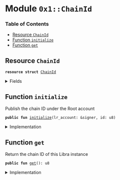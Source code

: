 
<a name="0x1_ChainId"></a>

# Module `0x1::ChainId`

### Table of Contents

-  [Resource `ChainId`](#0x1_ChainId_ChainId)
-  [Function `initialize`](#0x1_ChainId_initialize)
-  [Function `get`](#0x1_ChainId_get)



<a name="0x1_ChainId_ChainId"></a>

## Resource `ChainId`



<pre><code><b>resource</b> <b>struct</b> <a href="#0x1_ChainId">ChainId</a>
</code></pre>



<details>
<summary>Fields</summary>


<dl>
<dt>

<code>id: u8</code>
</dt>
<dd>

</dd>
</dl>


</details>

<a name="0x1_ChainId_initialize"></a>

## Function `initialize`

Publish the chain ID under the Root account


<pre><code><b>public</b> <b>fun</b> <a href="#0x1_ChainId_initialize">initialize</a>(lr_account: &signer, id: u8)
</code></pre>



<details>
<summary>Implementation</summary>


<pre><code><b>public</b> <b>fun</b> <a href="#0x1_ChainId_initialize">initialize</a>(lr_account: &signer, id: u8) {
    <b>assert</b>(<a href="Timestamp.md#0x1_Timestamp_is_genesis">Timestamp::is_genesis</a>(), ENOT_GENESIS);
    <b>assert</b>(
        <a href="Signer.md#0x1_Signer_address_of">Signer::address_of</a>(lr_account) == <a href="CoreAddresses.md#0x1_CoreAddresses_ASSOCIATION_ROOT_ADDRESS">CoreAddresses::ASSOCIATION_ROOT_ADDRESS</a>(),
        ENOT_ASSOCIATION_ROOT
    );

    move_to(lr_account, <a href="#0x1_ChainId">ChainId</a> { id })
}
</code></pre>



</details>

<a name="0x1_ChainId_get"></a>

## Function `get`

Return the chain ID of this Libra instance


<pre><code><b>public</b> <b>fun</b> <a href="#0x1_ChainId_get">get</a>(): u8
</code></pre>



<details>
<summary>Implementation</summary>


<pre><code><b>public</b> <b>fun</b> <a href="#0x1_ChainId_get">get</a>(): u8 <b>acquires</b> <a href="#0x1_ChainId">ChainId</a> {
    borrow_global&lt;<a href="#0x1_ChainId">ChainId</a>&gt;(<a href="CoreAddresses.md#0x1_CoreAddresses_ASSOCIATION_ROOT_ADDRESS">CoreAddresses::ASSOCIATION_ROOT_ADDRESS</a>()).id
}
</code></pre>



</details>
